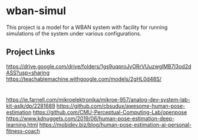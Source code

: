 # wban-simul

This project is a model for a WBAN system with facility for running simulations of the system under various configurations.

## Project Links
https://drive.google.com/drive/folders/1gs9uqproJyORrVUuzwglMB7l3od2dASS?usp=sharing
https://teachablemachine.withgoogle.com/models/2gHL0d48S/

#
https://ie.farnell.com/mikroelektronika/mikroe-957/analog-dev-system-lab-kit-aslk/dp/2281689
https://github.com/cbsudux/awesome-human-pose-estimation
https://github.com/CMU-Perceptual-Computing-Lab/openpose
https://www.kdnuggets.com/2019/06/human-pose-estimation-deep-learning.html
https://mobidev.biz/blog/human-pose-estimation-ai-personal-fitness-coach
